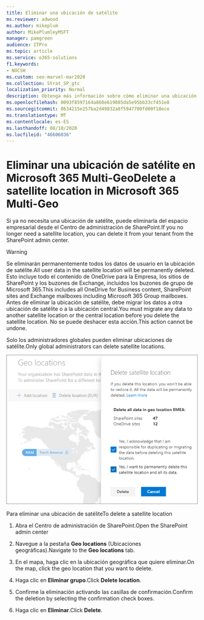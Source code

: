```yaml
---
title: Eliminar una ubicación de satélite
ms.reviewer: adwood
ms.author: mikeplum
author: MikePlumleyMSFT
manager: pamgreen
audience: ITPro
ms.topic: article
ms.service: o365-solutions
f1.keywords:
- NOCSH
ms.custom: seo-marvel-mar2020
ms.collection: Strat_SP_gtc
localization_priority: Normal
description: Obtenga más información sobre cómo eliminar una ubicación de satélite en Microsoft 365 Multi-Geo. Cuando se elimina una ubicación de satélite, todos los datos de usuario también se eliminan de forma permanente.
ms.openlocfilehash: 0093f8597164a860e619085da5e95bb33cf451e8
ms.sourcegitcommit: 8634215e257ba2d49832a8f5947700fd00f18ece
ms.translationtype: MT
ms.contentlocale: es-ES
ms.lasthandoff: 08/10/2020
ms.locfileid: "46606036"
---
```

# <a name="delete-a-satellite-location-in-microsoft-365-multi-geo"></a><span data-ttu-id="88ec0-104">Eliminar una ubicación de satélite en Microsoft 365 Multi-Geo</span><span class="sxs-lookup"><span data-stu-id="88ec0-104">Delete a satellite location in Microsoft 365 Multi-Geo</span></span>

<span data-ttu-id="88ec0-105">Si ya no necesita una ubicación de satélite, puede eliminarla del espacio empresarial desde el Centro de administración de SharePoint.</span><span class="sxs-lookup"><span data-stu-id="88ec0-105">If you no longer need a satellite location, you can delete it from your tenant from the SharePoint admin center.</span></span>

> [!WARNING]
> <span data-ttu-id="88ec0-106">Se eliminarán permanentemente todos los datos de usuario en la ubicación de satélite.</span><span class="sxs-lookup"><span data-stu-id="88ec0-106">All user data in the satellite location will be permanently deleted.</span></span> <span data-ttu-id="88ec0-107">Esto incluye todo el contenido de OneDrive para la Empresa, los sitios de SharePoint y los buzones de Exchange, incluidos los buzones de grupo de Microsoft 365.</span><span class="sxs-lookup"><span data-stu-id="88ec0-107">This includes all OneDrive for Business content, SharePoint sites and Exchange mailboxes including Microsoft 365 Group mailboxes.</span></span> <span data-ttu-id="88ec0-108">Antes de eliminar la ubicación de satélite, debe migrar los datos a otra ubicación de satélite o a la ubicación central.</span><span class="sxs-lookup"><span data-stu-id="88ec0-108">You must migrate any data to another satellite location or the central location before you delete the satellite location.</span></span> <span data-ttu-id="88ec0-109">No se puede deshacer esta acción.</span><span class="sxs-lookup"><span data-stu-id="88ec0-109">This action cannot be undone.</span></span>

<span data-ttu-id="88ec0-110">Solo los administradores globales pueden eliminar ubicaciones de satélite.</span><span class="sxs-lookup"><span data-stu-id="88ec0-110">Only global administrators can delete satellite locations.</span></span>

![Captura de pantalla del centro de administración multigeográfico en la que se muestra la interfaz de usuario de eliminación de una ubicación geográfica](media/multi-geo-delete-satellite-location.png)

<span data-ttu-id="88ec0-112">Para eliminar una ubicación de satélite</span><span class="sxs-lookup"><span data-stu-id="88ec0-112">To delete a satellite location</span></span>

1. <span data-ttu-id="88ec0-113">Abra el Centro de administración de SharePoint.</span><span class="sxs-lookup"><span data-stu-id="88ec0-113">Open the SharePoint admin center</span></span>

2. <span data-ttu-id="88ec0-114">Navegue a la pestaña **Geo locations** (Ubicaciones geográficas).</span><span class="sxs-lookup"><span data-stu-id="88ec0-114">Navigate to the **Geo locations** tab.</span></span>

3. <span data-ttu-id="88ec0-115">En el mapa, haga clic en la ubicación geográfica que quiere eliminar.</span><span class="sxs-lookup"><span data-stu-id="88ec0-115">On the map, click the geo location that you want to delete.</span></span>

4. <span data-ttu-id="88ec0-116">Haga clic en **Eliminar grupo**.</span><span class="sxs-lookup"><span data-stu-id="88ec0-116">Click **Delete location**.</span></span>

5. <span data-ttu-id="88ec0-117">Confirme la eliminación activando las casillas de confirmación.</span><span class="sxs-lookup"><span data-stu-id="88ec0-117">Confirm the deletion by selecting the confirmation check boxes.</span></span>

6. <span data-ttu-id="88ec0-118">Haga clic en **Eliminar**.</span><span class="sxs-lookup"><span data-stu-id="88ec0-118">Click **Delete**.</span></span>

